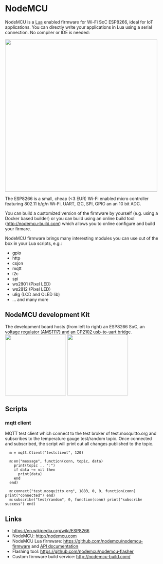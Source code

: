 # NodeMCU
NodeMCU is a [Lua](http://www.lua.org) enabled firmware for Wi-Fi SoC ESP8266, ideal for IoT 
applications. You can directly write your applications in Lua using a serial connection. 
No compiler or IDE is needed:

<img src="https://github.com/jandelgado/NodeMCU/blob/master/images/console_1.png" width="500">

The ESP8266 is a small, cheap (<3 EUR) Wi-Fi enabled micro controller featuring 802.11 b/g/n Wi-Fi, 
UART, I2C, SPI, GPIO an an 10 bit ADC. 

You can build a customized version of the firmware by yourself (e.g. using 
a Docker based builder) or you can build using an online build tool 
(http://nodemcu-build.com) which allows you to online configure and build
your firmare.

NodeMCU firmware brings many interesting modules you can use out of the box in your
Lua scripts, e.g.:
  * gpio
  * http
  * csjon
  * mqtt
  * i2c
  * spi
  * ws2801 (Pixel LED)
  * ws2812 (Pixel LED)
  * u8g (LCD and OLED lib)
  * ... and many more

## NodeMCU development Kit
The development board hosts (from left to right) an ESP8266 SoC, an voltage regulator (AMS1117) and an CP2102 usb-to-uart bridge. 
<img src="https://github.com/jandelgado/NodeMCU/blob/master/images/nodemcu_top.jpg" height="200"> <img src="https://github.com/jandelgado/NodeMCU/blob/master/images/nodemcu_bottom.jpg" height="200">


## Scripts 
### mqtt client
MQTT test client which connect to the test broker of test.mosquitto.org and 
subscribes to the temperature gauge test/random topic. Once connected 
and subscribed, the script will print out all changes published to the topic.

```
  m = mqtt.Client("testclient", 120)
  
  m:on("message", function(conn, topic, data)
    print(topic .. ":")
    if data ~= nil then
      print(data)
    end
  end)

  m:connect("test.mosquitto.org", 1883, 0, 0, function(conn) print("connected") end)
  m:subscribe("test/random", 0, function(conn) print("subscribe success") end)
```

## Links
  * https://en.wikipedia.org/wiki/ESP8266 
  * NodeMCU: http://nodemcu.com
  * NodeMCU Lua firmware: https://github.com/nodemcu/nodemcu-firmware and [API 
    documentation](http://nodemcu.readthedocs.org/en/dev/) 
  * Flashing tool: https://github.com/nodemcu/nodemcu-flasher
  * Custom firmware build service: http://nodemcu-build.com/

